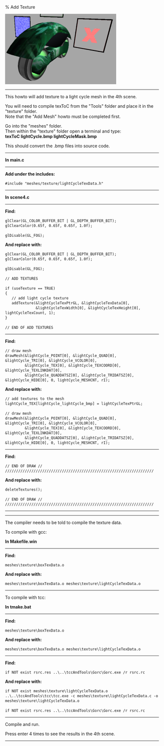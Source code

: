 % Add Texture

![](0.png)

---

This howto will add texture to a light cycle mesh in the 4th scene.

You will need to compile texToC from the "Tools" folder and place it in the "texture" folder.  
Note that the "Add Mesh" howto must be completed first.

Go into the "meshes" folder.  
Then within the "texture" folder open a terminal and type:  
**texToC lightCycle.bmp lightCycleMask.bmp**

This should convert the .bmp files into source code.

---

**In main.c**

---

**Add under the includes:**

~~~ {.c}
#include "meshes/texture/lightCycleTexData.h"
~~~

---

**In scene4.c**

---

**Find:**

~~~ {.c}
glClear(GL_COLOR_BUFFER_BIT | GL_DEPTH_BUFFER_BIT);
glClearColor(0.65f, 0.65f, 0.65f, 1.0f);

glDisable(GL_FOG);
~~~

**And replace with:**

~~~ {.c}
glClear(GL_COLOR_BUFFER_BIT | GL_DEPTH_BUFFER_BIT);
glClearColor(0.65f, 0.65f, 0.65f, 1.0f);

glDisable(GL_FOG);

// ADD TEXTURES

if (useTexture == TRUE)
{
   // add light cycle texture
   addTexture(&lightCycleTexPtrGL, &lightCycleTexData[0],
              &lightCycleTexWidth[0], &lightCycleTexHeight[0], lightCycleTexCount, 1);
}

// END OF ADD TEXTURES
~~~

---

**Find:**

~~~ {.c}
// draw mesh
drawMesh(&lightCycle_POINT[0], &lightCycle_QUAD[0], &lightCycle_TRI[0], &lightCycle_VCOLOR[0],
         &lightCycle_TEX[0], &lightCycle_TEXCOORD[0], &lightCycle_TEXLINKDAT[0],
         &lightCycle_QUADDATSZ[0], &lightCycle_TRIDATSZ[0], &lightCycle_HIDE[0], 0, lightCycle_MESHCNT, rI);
~~~

**And replace with:**

~~~ {.c}
// add textures to the mesh
lightCycle_TEX[lightCycle_lightCycle_bmp] = lightCycleTexPtrGL;

// draw mesh
drawMesh(&lightCycle_POINT[0], &lightCycle_QUAD[0], &lightCycle_TRI[0], &lightCycle_VCOLOR[0],
         &lightCycle_TEX[0], &lightCycle_TEXCOORD[0], &lightCycle_TEXLINKDAT[0],
         &lightCycle_QUADDATSZ[0], &lightCycle_TRIDATSZ[0], &lightCycle_HIDE[0], 0, lightCycle_MESHCNT, rI);
~~~

---

**Find:**

~~~ {.c}
// END OF DRAW //
////////////////////////////////////////////////////////////////////
~~~

**And replace with:**

~~~ {.c}
deleteTextures();

// END OF DRAW //
////////////////////////////////////////////////////////////////////
~~~

---

---

The compiler needs to be told to compile the texture data.

To compile with gcc:

**In Makefile.win**

---

**Find:**

~~~ {.c}
meshes\texture\boxTexData.o
~~~

**And replace with:**

~~~ {.c}
meshes\texture\boxTexData.o meshes\texture\lightCycleTexData.o 
~~~

---

To compile with tcc:

**In tmake.bat**

---

**Find:**

~~~ {.c}
meshes\texture\boxTexData.o
~~~

**And replace with:**

~~~ {.c}
meshes\texture\boxTexData.o meshes\texture\lightCycleTexData.o 
~~~

---

**Find:**

~~~ {.c}
if NOT exist rsrc.res ..\..\tccAndTools\Gorc\Gorc.exe /r rsrc.rc
~~~

**And replace with:**

~~~ {.c}
if NOT exist meshes\texture\lightCycleTexData.o ..\..\tccAndTools\tcc\tcc.exe -c meshes\texture\lightCycleTexData.c -o meshes\texture\lightCycleTexData.o

if NOT exist rsrc.res ..\..\tccAndTools\Gorc\Gorc.exe /r rsrc.rc
~~~

---

Compile and run.

Press enter 4 times to see the results in the 4th scene.

---

